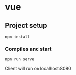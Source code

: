 # vue

## Project setup
```
npm install
```

### Compiles and start 
```
npm run serve
```
Client will run on localhost:8080
